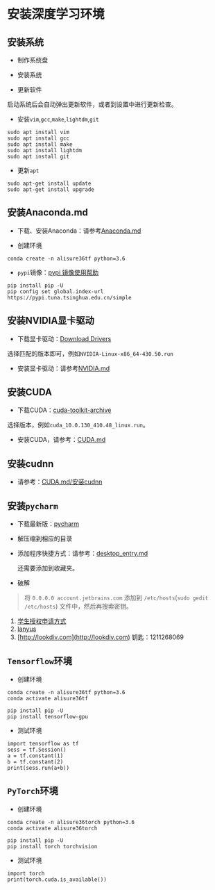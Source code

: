 # 安装深度学习环境



## 安装系统

* 制作系统盘

* 安装系统

* 更新软件

启动系统后会自动弹出更新软件，或者到设置中进行更新检查。

* 安装`vim`,`gcc`,`make`,`lightdm`,`git`

```
sudo apt install vim
sudo apt install gcc
sudo apt install make
sudo apt install lightdm
sudo apt install git
```

* 更新`apt`

```
sudo apt-get install update
sudo apt-get install upgrade
```



## 安装Anaconda.md

* 下载、安装Anaconda：请参考[Anaconda.md](https://github.com/alisure-ml/Installation/blob/master/Anaconda.md)

* 创建环境

```
conda create -n alisure36tf python=3.6
```

* `pypi`镜像：[pypi 镜像使用帮助](https://mirrors.tuna.tsinghua.edu.cn/help/pypi/)

```
pip install pip -U
pip config set global.index-url https://pypi.tuna.tsinghua.edu.cn/simple
```



## 安装NVIDIA显卡驱动

* 下载显卡驱动：[Download Drivers](https://www.nvidia.com/Download/index.aspx)

选择匹配的版本即可，例如`NVIDIA-Linux-x86_64-430.50.run`

* 安装显卡驱动：请参考[NVIDIA.md](https://github.com/alisure-ml/Installation/blob/master/NVIDIA.md)



## 安装CUDA

* 下载CUDA：[cuda-toolkit-archive](https://developer.nvidia.com/cuda-toolkit-archive)

选择版本，例如`cuda_10.0.130_410.48_linux.run`。

* 安装CUDA，请参考：[CUDA.md](https://github.com/alisure-ml/Installation/blob/master/CUDA.md)



## 安装cudnn

* 请参考：[CUDA.md/安装cudnn](https://github.com/alisure-ml/Installation/blob/master/CUDA.md#%E5%AE%89%E8%A3%85cudnn)



## 安装`pycharm`

* 下载最新版：[pycharm](https://www.jetbrains.com/pycharm/download/#section=linux)

* 解压缩到相应的目录

* 添加程序快捷方式：请参考：[desktop_entry.md](https://github.com/alisure-ml/Installation/blob/master/desktop_entry.md)
  
  还需要添加到收藏夹。
  
* 破解

> 将 `0.0.0.0 account.jetbrains.com` 添加到 `/etc/hosts`(`sudo gedit /etc/hosts`) 文件中，然后再搜索密钥。

  1. [学生授权申请方式](https://sales.jetbrains.com/hc/zh-cn/articles/207154369-%E5%AD%A6%E7%94%9F%E6%8E%88%E6%9D%83%E7%94%B3%E8%AF%B7%E6%96%B9%E5%BC%8F)
  2. [lanyus](http://idea.lanyus.com/)
  3. [http://lookdiv.com](http://lookdiv.com) 钥匙：1211268069


## `Tensorflow`环境

* 创建环境

```
conda create -n alisure36tf python=3.6
conda activate alisure36tf

pip install pip -U
pip install tensorflow-gpu
```

* 测试环境

```
import tensorflow as tf 
sess = tf.Session() 
a = tf.constant(1) 
b = tf.constant(2) 
print(sess.run(a+b)) 
```



## `PyTorch`环境

* 创建环境

```
conda create -n alisure36torch python=3.6
conda activate alisure36torch

pip install pip -U
pip install torch torchvision
```

* 测试环境

```
import torch
print(torch.cuda.is_available())
```

